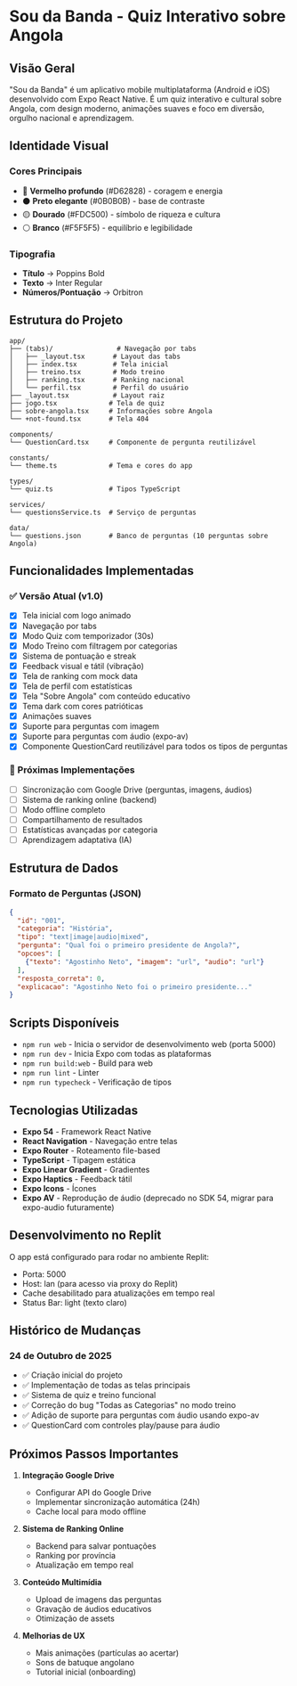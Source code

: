 # Sou da Banda - Quiz Interativo sobre Angola

## Visão Geral
"Sou da Banda" é um aplicativo mobile multiplataforma (Android e iOS) desenvolvido com Expo React Native. É um quiz interativo e cultural sobre Angola, com design moderno, animações suaves e foco em diversão, orgulho nacional e aprendizagem.

## Identidade Visual

### Cores Principais
- 🔴 **Vermelho profundo** (#D62828) - coragem e energia  
- ⚫ **Preto elegante** (#0B0B0B) - base de contraste
- 🟡 **Dourado** (#FDC500) - símbolo de riqueza e cultura
- ⚪ **Branco** (#F5F5F5) - equilíbrio e legibilidade

### Tipografia
- **Título** → Poppins Bold
- **Texto** → Inter Regular  
- **Números/Pontuação** → Orbitron

## Estrutura do Projeto

```
app/
├── (tabs)/                # Navegação por tabs
│   ├── _layout.tsx       # Layout das tabs
│   ├── index.tsx         # Tela inicial
│   ├── treino.tsx        # Modo treino
│   ├── ranking.tsx       # Ranking nacional
│   └── perfil.tsx        # Perfil do usuário
├── _layout.tsx           # Layout raiz
├── jogo.tsx             # Tela de quiz
├── sobre-angola.tsx     # Informações sobre Angola
└── +not-found.tsx       # Tela 404

components/
└── QuestionCard.tsx     # Componente de pergunta reutilizável

constants/
└── theme.ts             # Tema e cores do app

types/
└── quiz.ts              # Tipos TypeScript

services/
└── questionsService.ts  # Serviço de perguntas

data/
└── questions.json       # Banco de perguntas (10 perguntas sobre Angola)
```

## Funcionalidades Implementadas

### ✅ Versão Atual (v1.0)
- [x] Tela inicial com logo animado
- [x] Navegação por tabs
- [x] Modo Quiz com temporizador (30s)
- [x] Modo Treino com filtragem por categorias
- [x] Sistema de pontuação e streak
- [x] Feedback visual e tátil (vibração)
- [x] Tela de ranking com mock data
- [x] Tela de perfil com estatísticas
- [x] Tela "Sobre Angola" com conteúdo educativo
- [x] Tema dark com cores patrióticas
- [x] Animações suaves
- [x] Suporte para perguntas com imagem
- [x] Suporte para perguntas com áudio (expo-av)
- [x] Componente QuestionCard reutilizável para todos os tipos de perguntas

### 🚧 Próximas Implementações
- [ ] Sincronização com Google Drive (perguntas, imagens, áudios)
- [ ] Sistema de ranking online (backend)
- [ ] Modo offline completo
- [ ] Compartilhamento de resultados
- [ ] Estatísticas avançadas por categoria
- [ ] Aprendizagem adaptativa (IA)

## Estrutura de Dados

### Formato de Perguntas (JSON)
```json
{
  "id": "001",
  "categoria": "História",
  "tipo": "text|image|audio|mixed",
  "pergunta": "Qual foi o primeiro presidente de Angola?",
  "opcoes": [
    {"texto": "Agostinho Neto", "imagem": "url", "audio": "url"}
  ],
  "resposta_correta": 0,
  "explicacao": "Agostinho Neto foi o primeiro presidente..."
}
```

## Scripts Disponíveis

- `npm run web` - Inicia o servidor de desenvolvimento web (porta 5000)
- `npm run dev` - Inicia Expo com todas as plataformas
- `npm run build:web` - Build para web
- `npm run lint` - Linter
- `npm run typecheck` - Verificação de tipos

## Tecnologias Utilizadas

- **Expo 54** - Framework React Native
- **React Navigation** - Navegação entre telas
- **Expo Router** - Roteamento file-based
- **TypeScript** - Tipagem estática
- **Expo Linear Gradient** - Gradientes
- **Expo Haptics** - Feedback tátil
- **Expo Icons** - Ícones
- **Expo AV** - Reprodução de áudio (deprecado no SDK 54, migrar para expo-audio futuramente)

## Desenvolvimento no Replit

O app está configurado para rodar no ambiente Replit:
- Porta: 5000
- Host: lan (para acesso via proxy do Replit)
- Cache desabilitado para atualizações em tempo real
- Status Bar: light (texto claro)

## Histórico de Mudanças

### 24 de Outubro de 2025
- ✅ Criação inicial do projeto
- ✅ Implementação de todas as telas principais
- ✅ Sistema de quiz e treino funcional
- ✅ Correção do bug "Todas as Categorias" no modo treino
- ✅ Adição de suporte para perguntas com áudio usando expo-av
- ✅ QuestionCard com controles play/pause para áudio

## Próximos Passos Importantes

1. **Integração Google Drive**
   - Configurar API do Google Drive
   - Implementar sincronização automática (24h)
   - Cache local para modo offline

2. **Sistema de Ranking Online**
   - Backend para salvar pontuações
   - Ranking por província
   - Atualização em tempo real

3. **Conteúdo Multimídia**
   - Upload de imagens das perguntas
   - Gravação de áudios educativos
   - Otimização de assets

4. **Melhorias de UX**
   - Mais animações (partículas ao acertar)
   - Sons de batuque angolano
   - Tutorial inicial (onboarding)
